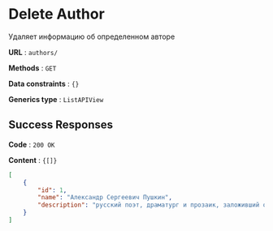 # Delete Author

Удаляет информацию об определенном авторе

**URL** : `authors/`

**Methods** : `GET`

**Data constraints** : `{}`

**Generics type** : `ListAPIView`

## Success Responses

**Code** : `200 OK`

**Content** : `{[]}`

```json
[
    {
        "id": 1,
        "name": "Александр Сергеевич Пушкин",
        "description": "русский поэт, драматург и прозаик, заложивший основы русского реалистического направления, критик и теоретик литературы, историк, публицист; один из самых авторитетных литературных деятелей первой трети XIX века.  Ещё при жизни Пушкина сложилась его репутация величайшего национального русского поэта. Пушкин рассматривается как основоположник современного русского литературного языка."
    }
]
```